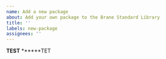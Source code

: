 ```yaml
---
name: Add a new package
about: Add your own package to the Brane Standard Library
title: ''
labels: new-package
assignees: ''
---
```


**TEST**
******TET
